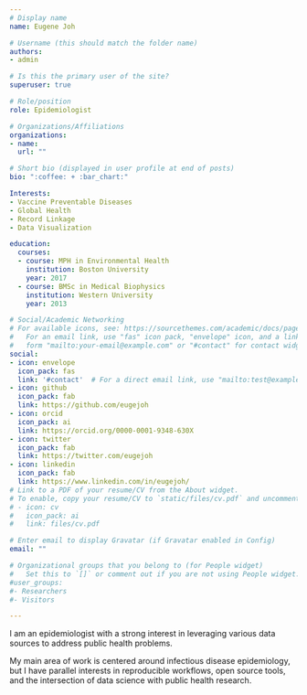 ```yaml
---
# Display name
name: Eugene Joh

# Username (this should match the folder name)
authors:
- admin

# Is this the primary user of the site?
superuser: true

# Role/position
role: Epidemiologist

# Organizations/Affiliations
organizations:
- name: 
  url: ""

# Short bio (displayed in user profile at end of posts)
bio: ":coffee: + :bar_chart:"

Interests:
- Vaccine Preventable Diseases
- Global Health
- Record Linkage
- Data Visualization

education:
  courses:
  - course: MPH in Environmental Health
    institution: Boston University
    year: 2017
  - course: BMSc in Medical Biophysics
    institution: Western University
    year: 2013

# Social/Academic Networking
# For available icons, see: https://sourcethemes.com/academic/docs/page-builder/#icons
#   For an email link, use "fas" icon pack, "envelope" icon, and a link in the
#   form "mailto:your-email@example.com" or "#contact" for contact widget.
social:
- icon: envelope
  icon_pack: fas
  link: '#contact'  # For a direct email link, use "mailto:test@example.org".
- icon: github
  icon_pack: fab
  link: https://github.com/eugejoh
- icon: orcid
  icon_pack: ai
  link: https://orcid.org/0000-0001-9348-630X
- icon: twitter
  icon_pack: fab
  link: https://twitter.com/eugejoh
- icon: linkedin
  icon_pack: fab
  link: https://www.linkedin.com/in/eugejoh/
# Link to a PDF of your resume/CV from the About widget.
# To enable, copy your resume/CV to `static/files/cv.pdf` and uncomment the lines below.
# - icon: cv
#   icon_pack: ai
#   link: files/cv.pdf

# Enter email to display Gravatar (if Gravatar enabled in Config)
email: ""

# Organizational groups that you belong to (for People widget)
#   Set this to `[]` or comment out if you are not using People widget.
#user_groups:
#- Researchers
#- Visitors

---
```


I am an epidemiologist with a strong interest in leveraging various data sources to address public health problems. 

My main area of work is centered around infectious disease epidemiology, but I have parallel interests in reproducible workflows, open source tools, and the intersection of data science with public health research.  

